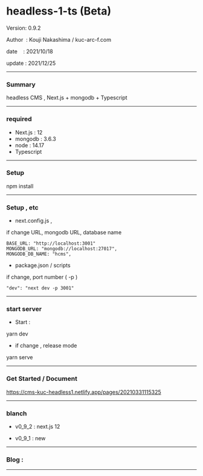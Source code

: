 # headless-1-ts (Beta)

 Version: 0.9.2

 Author  : Kouji Nakashima / kuc-arc-f.com

 date    : 2021/10/18 

 update  : 2021/12/25 

***
### Summary

headless CMS , Next.js + mongodb + Typescript

***
### required
* Next.js : 12
* mongodb : 3.6.3
* node : 14.17
* Typescript

***
### Setup

npm install

***
### Setup , etc
* next.config.js , 

if change URL, mongodb URL, database name

```
BASE_URL: "http://localhost:3001"
MONGODB_URL: "mongodb://localhost:27017",
MONGODB_DB_NAME: "hcms",    
```

* package.json / scripts

if change, port number ( -p )

```
"dev": "next dev -p 3001"
```

***
### start server
* Start :

yarn dev

* if change , release mode

yarn serve


***
### Get Started / Document

https://cms-kuc-headless1.netlify.app/pages/20210331115325

***
### blanch

* v0_9_2 : next.js 12  

* v0_9_1 : new 


***
### Blog : 

***

